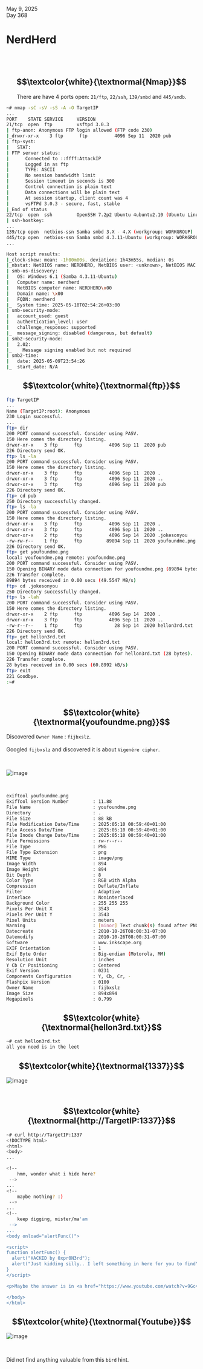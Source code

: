 May 9, 2025<br>
Day 368<br>

<h1>NerdHerd</h1>

<br>
<br>

<h2 align="center">$$\textcolor{white}{\textnormal{Nmap}}$$</h2>

<p align="center">There are have 4 ports open: <code>21/ftp</code>, <code>22/ssh</code>, <code>139/smbd</code> and <code>445/smdb</code>. </p>

```bash
~# nmap -sC -sV -sS -A -O TargetIP
...
PORT    STATE SERVICE     VERSION
21/tcp  open  ftp         vsftpd 3.0.3
| ftp-anon: Anonymous FTP login allowed (FTP code 230)
|_drwxr-xr-x    3 ftp      ftp          4096 Sep 11  2020 pub
| ftp-syst: 
|   STAT: 
| FTP server status:
|      Connected to ::ffff:AttackIP
|      Logged in as ftp
|      TYPE: ASCII
|      No session bandwidth limit
|      Session timeout in seconds is 300
|      Control connection is plain text
|      Data connections will be plain text
|      At session startup, client count was 4
|      vsFTPd 3.0.3 - secure, fast, stable
|_End of status
22/tcp  open  ssh         OpenSSH 7.2p2 Ubuntu 4ubuntu2.10 (Ubuntu Linux; protocol 2.0)
| ssh-hostkey: 
...
139/tcp open  netbios-ssn Samba smbd 3.X - 4.X (workgroup: WORKGROUP)
445/tcp open  netbios-ssn Samba smbd 4.3.11-Ubuntu (workgroup: WORKGROUP)
...

Host script results:
|_clock-skew: mean: -1h00m00s, deviation: 1h43m55s, median: 0s
|_nbstat: NetBIOS name: NERDHERD, NetBIOS user: <unknown>, NetBIOS MAC: <unknown> (unknown)
| smb-os-discovery: 
|   OS: Windows 6.1 (Samba 4.3.11-Ubuntu)
|   Computer name: nerdherd
|   NetBIOS computer name: NERDHERD\x00
|   Domain name: \x00
|   FQDN: nerdherd
|_  System time: 2025-05-10T02:54:26+03:00
| smb-security-mode: 
|   account_used: guest
|   authentication_level: user
|   challenge_response: supported
|_  message_signing: disabled (dangerous, but default)
| smb2-security-mode: 
|   2.02: 
|_    Message signing enabled but not required
| smb2-time: 
|   date: 2025-05-09T23:54:26
|_  start_date: N/A

```

<h2 align="center">$$\textcolor{white}{\textnormal{ftp}}$$</h2>

```bash
ftp TargetIP
...
Name (TargetIP:root): Anonymous
230 Login successful.
...
ftp> dir
200 PORT command successful. Consider using PASV.
150 Here comes the directory listing.
drwxr-xr-x    3 ftp      ftp          4096 Sep 11  2020 pub
226 Directory send OK.
ftp> ls -la
200 PORT command successful. Consider using PASV.
150 Here comes the directory listing.
drwxr-xr-x    3 ftp      ftp          4096 Sep 11  2020 .
drwxr-xr-x    3 ftp      ftp          4096 Sep 11  2020 ..
drwxr-xr-x    3 ftp      ftp          4096 Sep 11  2020 pub
226 Directory send OK.
ftp> cd pub
250 Directory successfully changed.
ftp> ls -la
200 PORT command successful. Consider using PASV.
150 Here comes the directory listing.
drwxr-xr-x    3 ftp      ftp          4096 Sep 11  2020 .
drwxr-xr-x    3 ftp      ftp          4096 Sep 11  2020 ..
drwxr-xr-x    2 ftp      ftp          4096 Sep 14  2020 .jokesonyou
-rw-rw-r--    1 ftp      ftp         89894 Sep 11  2020 youfoundme.png
226 Directory send OK.
ftp> get youfoundme.png
local: youfoundme.png remote: youfoundme.png
200 PORT command successful. Consider using PASV.
150 Opening BINARY mode data connection for youfoundme.png (89894 bytes).
226 Transfer complete.
89894 bytes received in 0.00 secs (49.5547 MB/s)
ftp> cd .jokesonyou
250 Directory successfully changed.
ftp> ls -lah
200 PORT command successful. Consider using PASV.
150 Here comes the directory listing.
drwxr-xr-x    2 ftp      ftp          4096 Sep 14  2020 .
drwxr-xr-x    3 ftp      ftp          4096 Sep 11  2020 ..
-rw-r--r--    1 ftp      ftp            28 Sep 14  2020 hellon3rd.txt
226 Directory send OK.
ftp> get hellon3rd.txt
local: hellon3rd.txt remote: hellon3rd.txt
200 PORT command successful. Consider using PASV.
150 Opening BINARY mode data connection for hellon3rd.txt (28 bytes).
226 Transfer complete.
28 bytes received in 0.00 secs (60.8992 kB/s)
ftp> exit
221 Goodbye.
:~# 
```

<br>

<h2 align="center">$$\textcolor{white}{\textnormal{youfoundme.png}}$$</h2>

<p>Discovered <code>Owner Name</code> : <code>fijbxslz</code>.<br><br>
Googled <code>fijbxslz</code> and discovered it is about <code>Vigenére cipher</code>.</p>

<br>

![image](https://github.com/user-attachments/assets/96a8df77-97c4-47bf-bbbb-3efcdb949bdb)

<br>


```bash
exiftool youfoundme.png
ExifTool Version Number         : 11.88
File Name                       : youfoundme.png
Directory                       : .
File Size                       : 88 kB
File Modification Date/Time     : 2025:05:10 00:59:40+01:00
File Access Date/Time           : 2025:05:10 00:59:40+01:00
File Inode Change Date/Time     : 2025:05:10 00:59:40+01:00
File Permissions                : rw-r--r--
File Type                       : PNG
File Type Extension             : png
MIME Type                       : image/png
Image Width                     : 894
Image Height                    : 894
Bit Depth                       : 8
Color Type                      : RGB with Alpha
Compression                     : Deflate/Inflate
Filter                          : Adaptive
Interlace                       : Noninterlaced
Background Color                : 255 255 255
Pixels Per Unit X               : 3543
Pixels Per Unit Y               : 3543
Pixel Units                     : meters
Warning                         : [minor] Text chunk(s) found after PNG IDAT (may be ignored by some readers)
Datecreate                      : 2010-10-26T08:00:31-07:00
Datemodify                      : 2010-10-26T08:00:31-07:00
Software                        : www.inkscape.org
EXIF Orientation                : 1
Exif Byte Order                 : Big-endian (Motorola, MM)
Resolution Unit                 : inches
Y Cb Cr Positioning             : Centered
Exif Version                    : 0231
Components Configuration        : Y, Cb, Cr, -
Flashpix Version                : 0100
Owner Name                      : fijbxslz
Image Size                      : 894x894
Megapixels                      : 0.799
```


<h2 align="center">$$\textcolor{white}{\textnormal{hellon3rd.txt}}$$</h2>

```bash
~# cat hellon3rd.txt
all you need is in the leet
```

<h2 align="center">$$\textcolor{white}{\textnormal{1337}}$$</h2>


![image](https://github.com/user-attachments/assets/7cb0cb54-c55a-4942-8ace-351e3e900b01)

<br>


<h2 align="center">$$\textcolor{white}{\textnormal{http://TargetIP:1337}}$$</h2>

```bash
~# curl http://TargetIP:1337
<!DOCTYPE html>
<html>
<body>
...

<!--
	hmm, wonder what i hide here?
 -->
...
<!--
	maybe nothing? :)
 -->
...
<!--
	keep digging, mister/ma'am
 -->
...
<body onload="alertFunc()">

<script>
function alertFunc() {
  alert("HACKED by 0xpr0N3rd");
  alert("Just kidding silly.. I left something in here for you to find")
}
</script>

<p>Maybe the answer is in <a href="https://www.youtube.com/watch?v=9Gc4QTqslN4">here</a>.</p>

</body>
</html>
```


<h2 align="center">$$\textcolor{white}{\textnormal{Youtube}}$$</h2>

![image](https://github.com/user-attachments/assets/1fe91c07-98a9-4bbd-b65b-1428d04467f3)


<br>

<p>Did not find anything valuable from this <code>bird</code> hint.</p>

<br>







